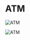

# ATM 

![ATM](https://user-images.githubusercontent.com/94282403/142880992-6bf18a9a-6aa8-4df7-a0b1-a015974d6d62.jpg)

![ATM](https://user-images.githubusercontent.com/94282403/142881704-7bfd4297-83ae-4e35-8edd-607a7ef31d69.jpg)

